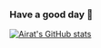 ### Have a good day 🌱

[![Airat's GitHub stats](https://github-readme-stats.vercel.app/api?username=Airat102vb)](https://github.com/anuraghazra/github-readme-stats)

